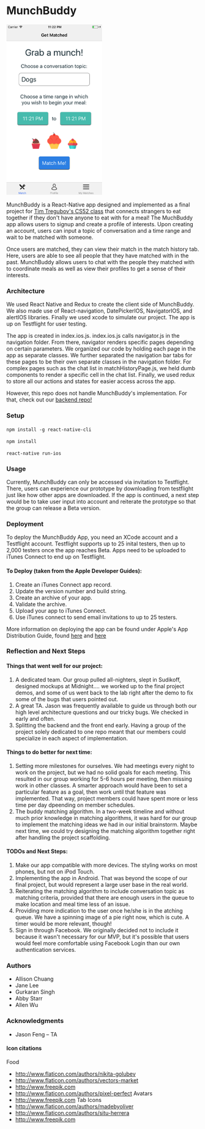 # MunchBuddy
<img src="imgs/matchPage.png" alt="alt text" width="250">

MunchBuddy is a React-Native app designed and implemented as a final project for [Tim Tregubov's CS52 class](http://cs52.me/) that connects strangers to eat together if they don't have anyone to eat with for a meal! The MuchBuddy app allows users to signup and create a profile of interests. Upon creating an account, users can input a topic of conversation and a time range and wait to be matched with someone.

Once users are matched, they can view their match in the match history tab. Here, users are able to see all people that they have matched with in the past. MunchBuddy allows users to chat with the people they matched with to coordinate meals as well as view their profiles to get a sense of their interests.

### Architecture
We used React Native and Redux to create the client side of MunchBuddy. We also made use of React-navigation, DatePickerIOS, NavigatorIOS, and alertIOS libraries. Finally we used xcode to simulate our project. The app is up on Testflight for user testing.

The app is created in index.ios.js. index.ios.js calls navigator.js in the navigation folder. From there, navigator renders specific pages depending on certain parameters. We organized our code by holding each page in the app as separate classes. We further separated the navigation bar tabs for these pages to be their own separate classes in the navigation folder. For complex pages such as the chat list in matchHistoryPage.js, we held dumb components to render a specific cell in the chat list. Finally, we used redux to store all our actions and states for easier access across the app.

However, this repo does not handle MunchBuddy's implementation. For that, check out our [backend repo!](https://github.com/dartmouth-cs52-17S/project-client-foods-with-friends-server)

### Setup
`npm install -g react-native-cli`

`npm install`

`react-native run-ios`

### Usage
Currently, MunchBuddy can only be accessed via invitation to Testflight. There, users can experience our prototype by downloading from testflight just like how other apps are downloaded. If the app is continued, a next step would be to take user input into account and reiterate the prototype so that the group can release a Beta version.

### Deployment
To deploy the MunchBuddy App, you need an XCode account and a Testflight account. Testflight supports up to 25 inital testers, then up to 2,000 testers once the app reaches Beta. Apps need to be uploaded to iTunes Connect to end up on Testflight.

#### To Deploy (taken from the Apple Developer Guides):
1. Create an iTunes Connect app record.
2. Update the version number and build string.
3. Create an archive of your app.
4. Validate the archive.
5. Upload your app to iTunes Connect.
6. Use iTunes connect to send email invitations to up to 25 testers.

More information on deploying the app can be found under Apple's App Distribution Guide, found [here](https://developer.apple.com/library/content/documentation/IDEs/Conceptual/AppDistributionGuide/DistributingYourAppUsingTestFlight/DistributingYourAppUsingTestFlight.html) and [here](https://developer.apple.com/library/content/documentation/IDEs/Conceptual/AppDistributionGuide/UploadingYourApptoiTunesConnect/UploadingYourApptoiTunesConnect.html#//apple_ref/doc/uid/TP40012582-CH36-SW2)

### Reflection and Next Steps
#### Things that went well for our project:
1. A dedicated team. Our group pulled all-nighters, slept in Sudikoff, designed mockups at Midnight.... we worked up to the final project demos, and some of us went back to the lab right after the demo to fix some of the bugs that users pointed out.
2. A great TA. Jason was frequently available to guide us through both our high level architecture questions and our tricky bugs. We checked in early and often.
3. Splitting the backend and the front end early. Having a group of the project solely dedicated to one repo meant that our members could specialize in each aspect of implementation.

#### Things to do better for next time:
1. Setting more milestones for ourselves. We had meetings every night to work on the project, but we had no solid goals for each meeting. This resulted in our group working for 5-6 hours per meeting, then missing work in other classes. A smarter approach would have been to set a particular feature as a goal, then work until that feature was implemented. That way, project members could have spent more or less time per day dpeending on member schedules.
2. The buddy matching algorithm. In a two-week timeline and without much prior knowledge in matching algorithms, it was hard for our group to implement the matching ideas we had in our initial brainstorm. Maybe next time, we could try designing the matching algorithm together right after handling the project scaffolding.

#### TODOs and Next Steps:
1. Make our app compatible with more devices. The styling works on most phones, but not on iPod Touch.
2. Implementing the app in Android. That was beyond the scope of our final project, but would represent a large user base in the real world.
3. Reiterating the matching algorithm to include conversation topic as matching criteria, provided that there are enough users in the queue to make location and meal time less of an issue.
4. Providing more indication to the user once he/she is in the atching queue. We have a spinning image of a pie right now, which is cute. A timer would be more relevant, though!
5. Sign in through Facebook. We originally decided not to include it because it wasn't necessary for our MVP, but it's possible that users would feel more comfortable using Facebook Login than our own authentication services.

### Authors
* Allison Chuang
* Jane Lee
* Gurkaran Singh
* Abby Starr
* Allen Wu

### Acknowledgments
* Jason Feng – TA

#### Icon citations
Food<br/>
* http://www.flaticon.com/authors/nikita-golubev
* http://www.flaticon.com/authors/vectors-market
* http://www.freepik.com
* http://www.flaticon.com/authors/pixel-perfect
Avatars<br/>
* http://www.freepik.com
Tab Icons<br/>
* http://www.flaticon.com/authors/madebyoliver
* http://www.flaticon.com/authors/situ-herrera
* http://www.freepik.com
